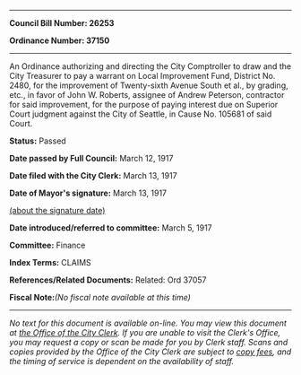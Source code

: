 

********

**Council Bill Number: 26253**
   
**Ordinance Number: 37150**
********

 An Ordinance authorizing and directing the City Comptroller to draw and the City Treasurer to pay a warrant on Local Improvement Fund, District No. 2480, for the improvement of Twenty-sixth Avenue South et al., by grading, etc., in favor of John W. Roberts, assignee of Andrew Peterson, contractor for said improvement, for the purpose of paying interest due on Superior Court judgment against the City of Seattle, in Cause No. 105681 of said Court.

**Status:** Passed
   
**Date passed by Full Council:** March 12, 1917
   
**Date filed with the City Clerk:** March 13, 1917
   
**Date of Mayor's signature:** March 13, 1917
   
[(about the signature date)](/~public/approvaldate.htm)
   
   
   
**Date introduced/referred to committee:** March 5, 1917
   
**Committee:** Finance
   
   
**Index Terms:** CLAIMS

**References/Related Documents:** Related: Ord 37057

**Fiscal Note:**_(No fiscal note available at this time)_
********

_No text for this document is available on-line. You may view this document at [the Office of the City Clerk](http://www.seattle.gov/leg/clerk/contactUs.htm). If you are unable to visit the Clerk's Office, you may request a copy or scan be made for you by Clerk staff. Scans and copies provided by the Office of the City Clerk are subject to [copy fees](http://clerk.seattle.gov/~public/clerkfees.htm), and the timing of service is dependent on the availability of staff._

